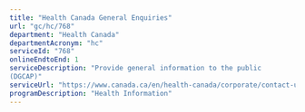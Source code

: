 ```yaml
---
title: "Health Canada General Enquiries"
url: "gc/hc/768"
department: "Health Canada"
departmentAcronym: "hc"
serviceId: "768"
onlineEndtoEnd: 1
serviceDescription: "Provide general information to the public
(DGCAP)"
serviceUrl: "https://www.canada.ca/en/health-canada/corporate/contact-us.html"
programDescription: "Health Information"
---
```

